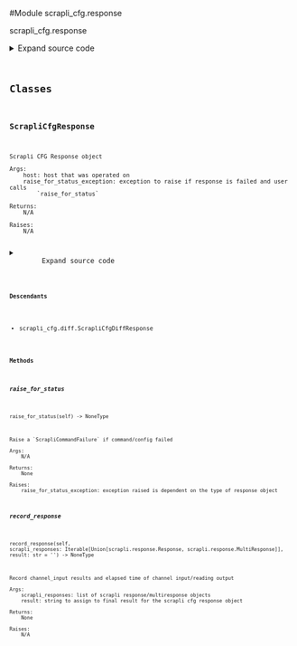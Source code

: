 <link rel="preload stylesheet" as="style" href="https://cdnjs.cloudflare.com/ajax/libs/10up-sanitize.css/11.0.1/sanitize.min.css" integrity="sha256-PK9q560IAAa6WVRRh76LtCaI8pjTJ2z11v0miyNNjrs=" crossorigin>
<link rel="preload stylesheet" as="style" href="https://cdnjs.cloudflare.com/ajax/libs/10up-sanitize.css/11.0.1/typography.min.css" integrity="sha256-7l/o7C8jubJiy74VsKTidCy1yBkRtiUGbVkYBylBqUg=" crossorigin>
<link rel="stylesheet preload" as="style" href="https://cdnjs.cloudflare.com/ajax/libs/highlight.js/10.1.1/styles/github.min.css" crossorigin>
<script defer src="https://cdnjs.cloudflare.com/ajax/libs/highlight.js/10.1.1/highlight.min.js" integrity="sha256-Uv3H6lx7dJmRfRvH8TH6kJD1TSK1aFcwgx+mdg3epi8=" crossorigin></script>
<script>window.addEventListener('DOMContentLoaded', () => hljs.initHighlighting())</script>















#Module scrapli_cfg.response

scrapli_cfg.response

<details class="source">
    <summary>
        <span>Expand source code</span>
    </summary>
    <pre>
        <code class="python">
"""scrapli_cfg.response"""
from datetime import datetime
from typing import Iterable, List, Optional, Type, Union

from scrapli.response import MultiResponse, Response
from scrapli_cfg.exceptions import ScrapliCfgException


class ScrapliCfgResponse:
    def __init__(
        self, host: str, raise_for_status_exception: Type[Exception] = ScrapliCfgException
    ) -> None:
        """
        Scrapli CFG Response object

        Args:
            host: host that was operated on
            raise_for_status_exception: exception to raise if response is failed and user calls
                `raise_for_status`

        Returns:
            N/A

        Raises:
            N/A

        """
        self.host = host
        self.start_time = datetime.now()
        self.finish_time: Optional[datetime] = None
        self.elapsed_time: Optional[float] = None

        # scrapli_responses is a "flattened" list of responses from all operations that were
        # performed; meaning that if we used any plural operations like send_commands we'll flatten
        # the MultiResponse bits into a list of singular response objects and store them here
        self.scrapli_responses: List[Response] = []
        self.result: str = ""

        self.raise_for_status_exception = raise_for_status_exception
        self.failed = True

    def __bool__(self) -> bool:
        """
        Magic bool method based on operation being failed or not

        Args:
            N/A

        Returns:
            bool: True/False if channel_input failed

        Raises:
            N/A

        """
        return self.failed

    def __repr__(self) -> str:
        """
        Magic repr method for ScrapliCfgResponse class

        Args:
            N/A

        Returns:
            str: repr for class object

        Raises:
            N/A

        """
        return f"ScrapliCfgResponse <Success: {str(not self.failed)}>"

    def __str__(self) -> str:
        """
        Magic str method for ScrapliCfgResponse class

        Args:
            N/A

        Returns:
            str: str for class object

        Raises:
            N/A

        """
        return f"ScrapliCfgResponse <Success: {str(not self.failed)}>"

    def record_response(
        self, scrapli_responses: Iterable[Union[Response, MultiResponse]], result: str = ""
    ) -> None:
        """
        Record channel_input results and elapsed time of channel input/reading output

        Args:
            scrapli_responses: list of scrapli response/multiresponse objects
            result: string to assign to final result for the scrapli cfg response object

        Returns:
            None

        Raises:
            N/A

        """
        self.finish_time = datetime.now()
        self.elapsed_time = (self.finish_time - self.start_time).total_seconds()

        for response in scrapli_responses:
            if isinstance(response, Response):
                self.scrapli_responses.append(response)
            elif isinstance(response, MultiResponse):
                for sub_response in response:
                    self.scrapli_responses.append(sub_response)

        self.result = result

        if not any(response.failed for response in self.scrapli_responses):
            self.failed = False

    def raise_for_status(self) -> None:
        """
        Raise a `ScrapliCommandFailure` if command/config failed

        Args:
            N/A

        Returns:
            None

        Raises:
            raise_for_status_exception: exception raised is dependent on the type of response object

        """
        if self.failed:
            raise self.raise_for_status_exception()
        </code>
    </pre>
</details>




## Classes

### ScrapliCfgResponse


```text
Scrapli CFG Response object

Args:
    host: host that was operated on
    raise_for_status_exception: exception to raise if response is failed and user calls
        `raise_for_status`

Returns:
    N/A

Raises:
    N/A
```

<details class="source">
    <summary>
        <span>Expand source code</span>
    </summary>
    <pre>
        <code class="python">
class ScrapliCfgResponse:
    def __init__(
        self, host: str, raise_for_status_exception: Type[Exception] = ScrapliCfgException
    ) -> None:
        """
        Scrapli CFG Response object

        Args:
            host: host that was operated on
            raise_for_status_exception: exception to raise if response is failed and user calls
                `raise_for_status`

        Returns:
            N/A

        Raises:
            N/A

        """
        self.host = host
        self.start_time = datetime.now()
        self.finish_time: Optional[datetime] = None
        self.elapsed_time: Optional[float] = None

        # scrapli_responses is a "flattened" list of responses from all operations that were
        # performed; meaning that if we used any plural operations like send_commands we'll flatten
        # the MultiResponse bits into a list of singular response objects and store them here
        self.scrapli_responses: List[Response] = []
        self.result: str = ""

        self.raise_for_status_exception = raise_for_status_exception
        self.failed = True

    def __bool__(self) -> bool:
        """
        Magic bool method based on operation being failed or not

        Args:
            N/A

        Returns:
            bool: True/False if channel_input failed

        Raises:
            N/A

        """
        return self.failed

    def __repr__(self) -> str:
        """
        Magic repr method for ScrapliCfgResponse class

        Args:
            N/A

        Returns:
            str: repr for class object

        Raises:
            N/A

        """
        return f"ScrapliCfgResponse <Success: {str(not self.failed)}>"

    def __str__(self) -> str:
        """
        Magic str method for ScrapliCfgResponse class

        Args:
            N/A

        Returns:
            str: str for class object

        Raises:
            N/A

        """
        return f"ScrapliCfgResponse <Success: {str(not self.failed)}>"

    def record_response(
        self, scrapli_responses: Iterable[Union[Response, MultiResponse]], result: str = ""
    ) -> None:
        """
        Record channel_input results and elapsed time of channel input/reading output

        Args:
            scrapli_responses: list of scrapli response/multiresponse objects
            result: string to assign to final result for the scrapli cfg response object

        Returns:
            None

        Raises:
            N/A

        """
        self.finish_time = datetime.now()
        self.elapsed_time = (self.finish_time - self.start_time).total_seconds()

        for response in scrapli_responses:
            if isinstance(response, Response):
                self.scrapli_responses.append(response)
            elif isinstance(response, MultiResponse):
                for sub_response in response:
                    self.scrapli_responses.append(sub_response)

        self.result = result

        if not any(response.failed for response in self.scrapli_responses):
            self.failed = False

    def raise_for_status(self) -> None:
        """
        Raise a `ScrapliCommandFailure` if command/config failed

        Args:
            N/A

        Returns:
            None

        Raises:
            raise_for_status_exception: exception raised is dependent on the type of response object

        """
        if self.failed:
            raise self.raise_for_status_exception()
        </code>
    </pre>
</details>


#### Descendants
- scrapli_cfg.diff.ScrapliCfgDiffResponse
#### Methods

    

##### raise_for_status
`raise_for_status(self) ‑> NoneType`

```text
Raise a `ScrapliCommandFailure` if command/config failed

Args:
    N/A

Returns:
    None

Raises:
    raise_for_status_exception: exception raised is dependent on the type of response object
```



    

##### record_response
`record_response(self, scrapli_responses: Iterable[Union[scrapli.response.Response, scrapli.response.MultiResponse]], result: str = '') ‑> NoneType`

```text
Record channel_input results and elapsed time of channel input/reading output

Args:
    scrapli_responses: list of scrapli response/multiresponse objects
    result: string to assign to final result for the scrapli cfg response object

Returns:
    None

Raises:
    N/A
```